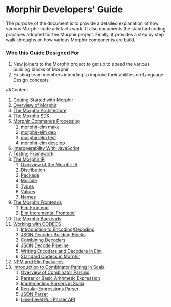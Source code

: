# Morphir Developers' Guide
The purpose of the document is to provide a detailed explanation of how various Morphir code artefacts work.
It also documents the standard coding practices adopted for the Morphir project.
Finally, it provides a step by step walk-throughs on how various Morphir components are build.

### Who this Guide Designed For
1. New joiners to the Morphir project to get up to speed the various building blocks of Morphir
2. Existing team members intending to improve their abilities on Language Design concepts

##Content
1. [Getting Started with Morphir](#) <br>
2. [Overview of Morphir](#)
3. [The Morphir Architecture](#) <br>
4. [The Morphir SDK](#) <br>
5. [Morphir Commands Processing](#) <br>
   1. [morphir-elm make](#) <br>
   2. [morphir-elm gen](#) <br>
   3. [morphir-elm test](#) <br>
   4. [morphir-elm develop](#) <br>
6. [Interoperability With JavaScript](#) <br>
7. [Testing Framework](#) <br>
8. [The Morphir IR](#) <br>
   1. [Overview of the Morphir IR](#) <br>
   2. [Distribution](#) <br>
   3. [Package](#) <br>
   4. [Module](#) <br>
   5. [Types](#) <br>
   6. [Values](#) <br>
   7. [Names](#) <br>
9. [The Morphir Frontends](#) <br>
   1. [Elm Frontend](#) <br>
   2. [Elm Incremental Frontend](#) <br>
10. [The Morphir Backends](#) <br>
11. [Working with CODECS](#) <br>
    1. [Introduction to Encoding/Decoding](#) <br>
    2. [JSON Decoder Building Blocks](#) <br>
    3. [Combining Decoders](#) <br>
    4. [JSON Decode Pipeline](#) <br>
    5. [Writing Encoders and Decoders in Elm](#) <br>
    6. [Standard Codecs in Morphir](#) <br>
12. [NPM and Elm Packages](#) <br>
13. [Introduction to Combinator Parsing in Scala](#) <br> 
    1. [Overview of Combinator Parsing](#) <br>
    2. [Parser or Basic Arithmetic Expression](#) <br>
    3. [Implementing Parsers in Scala](#) <br>
    4. [Regular Expressions Parser](#) <br>
    5. [JSON Parser](#) <br>
    6. [Low-Level Pull Parser API](#) <br>